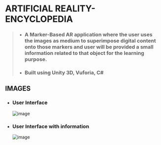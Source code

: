 # ARTIFICIAL REALITY-ENCYCLOPEDIA
> * ### A Marker-Based AR application where the user uses the images as medium to superimpose digital content onto those markers and user will be provided a small information related to that object for the learning purpose.
> * ### Built using Unity 3D, Vuforia, C#

## IMAGES
* ### User Interface
  ![image](https://user-images.githubusercontent.com/88255480/216674905-28dd2ea6-19fd-4cf0-a16a-4d05c5a0b7a7.png)

* ### User Interface with information
  ![image](https://user-images.githubusercontent.com/88255480/216674928-bcc5d71c-d611-4df1-a8e3-7e7662a7a0a7.png)

